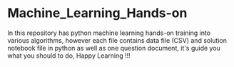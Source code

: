 # Machine_Learning_Hands-on
In this repository has python machine learning hands-on training into various algorithms, however each file contains data file (CSV) and solution notebook file in python as well as one question document, it's guide you what you should to do, Happy Learning !!! 

